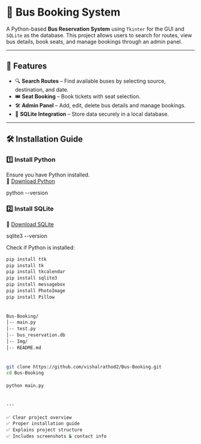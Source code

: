 <!-- <h1 align="center" >Bus-Booking</h1>
<h2>Client Panel Img</h2><br><br>

<p align="center">
    <img src="img/Client.png" width="300">
</p>
<h2>Admin Panel Img</><br><br>

<p align="center">
    <img src="img/Admin.png" width="300">
</p>
<br><br>
<h3 align="center">Bus Booking System</h3><br>

<p align="center">
    <br>
    A project using Python, Tkinter, and SQLite.
</p>

## Installation Guide

### ** Install Python & SQLite**
Make sure you have Python installed. You can download it from the official website:

🔗 [Download Python](https://www.python.org/downloads/)
<br>

🔗 [Download SQLite](https://www.sqlite.org/download.html)

To verify installation, run the following command:


python --version

for SQLite

sqlite3 --version

### ** Install Python Library**

Make sure you have Python installed. Then, install the required module:

```md
pip install ttk
pip install tk
pip install tkcalendar
pip install sqlite3
pip install messagebox
pip install PhotoImage
pip install Pillow

 -->
# 🚌 Bus Booking System

A Python-based **Bus Reservation System** using `Tkinter` for the GUI and `SQLite` as the database. This project allows users to search for routes, view bus details, book seats, and manage bookings through an admin panel.

---

## 🚀 Features

- 🔍 **Search Routes** – Find available buses by selecting source, destination, and date.
- 🎟 **Seat Booking** – Book tickets with seat selection.
- 🛠 **Admin Panel** – Add, edit, delete bus details and manage bookings.
- 💾 **SQLite Integration** – Store data securely in a local database.

---

## 🛠 Installation Guide

### **1️⃣ Install Python**
Ensure you have Python installed.  
🔗 [Download Python](https://www.python.org/downloads/)


python --version

### 2️⃣ Install SQLite

🔗 [Download SQLite](https://www.sqlite.org/download.html)


sqlite3 --version


Check if Python is installed:
```sh
pip install ttk
pip install tk
pip install tkcalendar
pip install sqlite3
pip install messagebox
pip install PhotoImage
pip install Pillow


Bus-Booking/
│-- main.py 
│-- test.py           
│-- bus_reservation.db        
│-- Img/            
│-- README.md          


git clone https://github.com/vishalrathod2/Bus-Booking.git
cd Bus-Booking

python main.py 


---

✅ Clear project overview 
✅ Proper installation guide  
✅ Explains project structure  
✅ Includes screenshots & contact info
